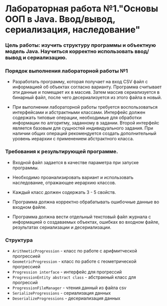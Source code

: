 # Лабораторная работа №1."Основы ООП в Java. Ввод/вывод, сериализация, наследование"

### Цель работы: изучить структуру программы и объектную модель Java. Научиться корректно использовать ввод/вывод и сериализацию.

### Порядок выполнения лабораторной работы №1

- Разработать программу, которая получает на вход CSV файл с информацией
об объектах согласно варианту. Программа считывает эти данные и помещает их в
массив. Затем массив сериализуется в бинарный файл, после чего десериализуется
из этого файла в новый.

- При выполнении лабораторной работы требуется воспользоваться
интерфейсами и абстрактными классами. Интерфейс должен содержать типовые
операции, необходимые для обработки информации по алгоритму, заданному в
задании. Второй интерфейс является базовым для сущностей индивидуального
задания. При наличии общих операций рекомендуется создать дополнительный
уровень иерархии с применением абстрактного класса.

### Требования к результирующей программе.

- Входной файл задается в качестве параметра при запуске программы.

- Необходимо проанализировать вариант и использовать наследование, отражающее иерархию классов.

- Каждый класс должен содержать 3 - 5 свойств.

- Программа должна корректно обрабатывать ошибочные данные во входном файле.

- Программа должна вести отдельный текстовый файл журнала с информацией о создаваемых объектах, ошибках во входном файле, результатах сериализации и десериализации.

### Структура 

- ```ArithmeticProgression```  - класс по работе с арифмитческой прогрессией
- ```GeometricProgression``` - класс по работе с геометрической прогрессией 
- ```Progression interface``` - интерфейс для прогрессий 
- ```ProgressionEntity abstract class``` - абстракный класс для прогрессий
- ```ProgressionFileManager``` - чтения данный из файла csv 
- ```SerializeProgressions``` - сериализация данных 
- ```DeserializeProgressions``` - десериализация данных 